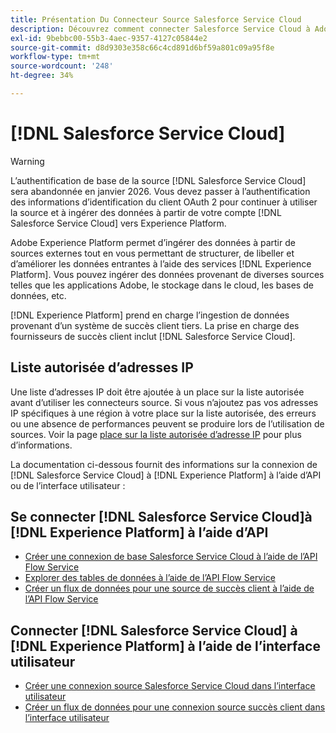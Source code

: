 ```yaml
---
title: Présentation Du Connecteur Source Salesforce Service Cloud
description: Découvrez comment connecter Salesforce Service Cloud à Adobe Experience Platform à l’aide d’API ou de l’interface utilisateur.
exl-id: 9bebbc00-55b3-4aec-9357-4127c05844e2
source-git-commit: d8d9303e358c66c4cd891d6bf59a801c09a95f8e
workflow-type: tm+mt
source-wordcount: '248'
ht-degree: 34%

---
```


# [!DNL Salesforce Service Cloud]

>[!WARNING]
>
>L’authentification de base de la source [!DNL Salesforce Service Cloud] sera abandonnée en janvier 2026. Vous devez passer à l’authentification des informations d’identification du client OAuth 2 pour continuer à utiliser la source et à ingérer des données à partir de votre compte [!DNL Salesforce Service Cloud] vers Experience Platform.

Adobe Experience Platform permet d’ingérer des données à partir de sources externes tout en vous permettant de structurer, de libeller et d’améliorer les données entrantes à l’aide des services [!DNL Experience Platform]. Vous pouvez ingérer des données provenant de diverses sources telles que les applications Adobe, le stockage dans le cloud, les bases de données, etc.

[!DNL Experience Platform] prend en charge l’ingestion de données provenant d’un système de succès client tiers. La prise en charge des fournisseurs de succès client inclut [!DNL Salesforce Service Cloud].

## Liste autorisée d’adresses IP

Une liste d’adresses IP doit être ajoutée à un place sur la liste autorisée avant d’utiliser les connecteurs source. Si vous n’ajoutez pas vos adresses IP spécifiques à une région à votre place sur la liste autorisée, des erreurs ou une absence de performances peuvent se produire lors de l’utilisation de sources. Voir la page [place sur la liste autorisée d’adresse IP](../../ip-address-allow-list.md) pour plus d’informations.

La documentation ci-dessous fournit des informations sur la connexion de [!DNL Salesforce Service Cloud] à [!DNL Experience Platform] à l’aide d’API ou de l’interface utilisateur :

## Se connecter [!DNL Salesforce Service Cloud]à [!DNL Experience Platform] à l’aide d’API

- [Créer une connexion de base Salesforce Service Cloud à l’aide de l’API Flow Service](../../tutorials/api/create/customer-success/salesforce-service-cloud.md)
- [Explorer des tables de données à l’aide de l’API Flow Service](../../tutorials/api/explore/tabular.md)
- [Créer un flux de données pour une source de succès client à l’aide de l’API Flow Service](../../tutorials/api/collect/customer-success.md)

## Connecter [!DNL Salesforce Service Cloud] à [!DNL Experience Platform] à lʼaide de l’interface utilisateur

- [Créer une connexion source Salesforce Service Cloud dans l’interface utilisateur](../../tutorials/ui/create/customer-success/salesforce-service-cloud.md)
- [Créer un flux de données pour une connexion source succès client dans l’interface utilisateur](../../tutorials/ui/dataflow/customer-success.md)
